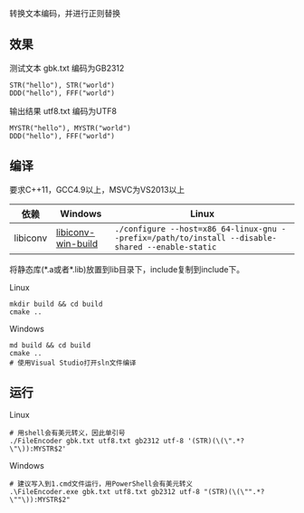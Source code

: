 ﻿转换文本编码，并进行正则替换

## 效果

测试文本 gbk.txt 编码为GB2312
```
STR("hello"), STR("world")
DDD("hello"), FFF("world")
```

输出结果 utf8.txt 编码为UTF8
```
MYSTR("hello"), MYSTR("world")
DDD("hello"), FFF("world")
```

## 编译

要求C++11，GCC4.9以上，MSVC为VS2013以上

|依赖|Windows|Linux|
|--|--|--|
|libiconv|[libiconv-win-build](https://github.com/kiyolee/libiconv-win-build)|```./configure --host=x86_64-linux-gnu --prefix=/path/to/install --disable-shared --enable-static```|

将静态库\(\*.a或者\*.lib\)放置到lib目录下，include复制到include下。

Linux

```
mkdir build && cd build
cmake ..
```

Windows

```
md build && cd build
cmake ..
# 使用Visual Studio打开sln文件编译
```

## 运行

Linux

```
# 用shell会有美元转义，因此单引号
./FileEncoder gbk.txt utf8.txt gb2312 utf-8 '(STR)(\(\".*?\"\)):MYSTR$2'
```

Windows

```
# 建议写入到1.cmd文件运行，用PowerShell会有美元转义
.\FileEncoder.exe gbk.txt utf8.txt gb2312 utf-8 "(STR)(\(\"".*?\""\)):MYSTR$2"
```
